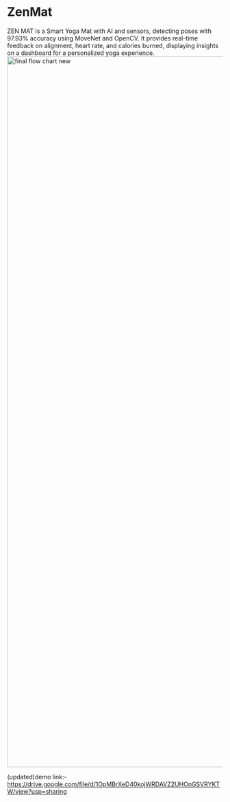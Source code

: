 # ZenMat
ZEN MAT is a Smart Yoga Mat with AI and sensors, detecting poses with 97.93% accuracy using MoveNet and OpenCV. It provides real-time feedback on alignment, heart rate, and calories burned, displaying insights on a dashboard for a personalized yoga experience.
<img width="1656" alt="final flow chart new" src="https://github.com/user-attachments/assets/76348b5f-4859-4b2c-a5e4-ba27ec9f6718" />


(updated)demo link:- https://drive.google.com/file/d/1OpMBrXeD40kojWRDAVZ2UHOnGSVRYKTW/view?usp=sharing
